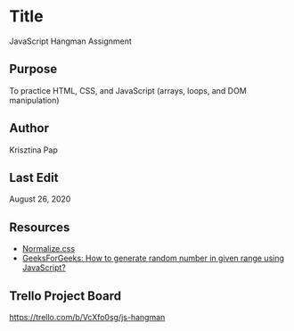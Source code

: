 # Title
JavaScript Hangman Assignment

## Purpose
To practice HTML, CSS, and JavaScript (arrays, loops, and DOM manipulation)

## Author
Krisztina Pap

## Last Edit
August 26, 2020

## Resources
- [Normalize.css](https://cssreset.com/scripts/normalize-css/)
- [GeeksForGeeks: How to generate random number in given range using JavaScript?](https://www.geeksforgeeks.org/how-to-generate-random-number-in-given-range-using-javascript/)

## Trello Project Board
https://trello.com/b/VcXfo0sg/js-hangman
